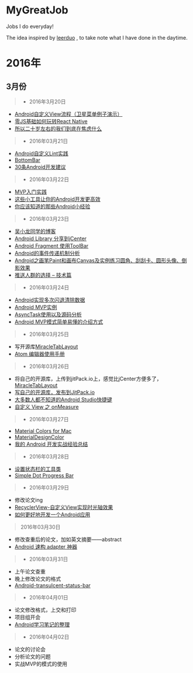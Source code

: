 # MyGreatJob
Jobs I do everyday!

The idea inspired by [leerduo](https://github.com/leerduo) , to take note what I have done in the daytime.

# 2016年
## 3月份
> - 2016年3月20日

- [Android自定义View流程（卫星菜单例子演示）](https://segmentfault.com/a/1190000004627422)
- [零JS基础如何玩转React Native](http://www.jianshu.com/p/598dc63e88be)
- [所以二十岁左右的我们到底在焦虑什么](http://weibo.com/p/1001603955112686017007)

> - 2016年03月21日

- [Android自定义Lint实践](http://tech.meituan.com/android_custom_lint.html)
- [BottomBar](https://github.com/roughike/BottomBar)
- [30条Android开发建议](http://www.jianshu.com/p/717b80ba8bc1)

> - 2016年03月22日

- [MVP入门实践](http://blog.flyou.ren/?p=179)
- [这些小工具让你的Android开发更高效](http://mp.weixin.qq.com/s?__biz=MzA4NTQwNDcyMA==&mid=402858357&idx=1&sn=5dd38f4dcc5d7680e6daf7b3d1105b63#rd)
- [你应该知道的那些Android小经验](http://blog.flyou.ren/?p=http://www.jayfeng.com/2016/03/18/%E4%BD%A0%E5%BA%94%E8%AF%A5%E7%9F%A5%E9%81%93%E7%9A%84%E9%82%A3%E4%BA%9BAndroid%E5%B0%8F%E7%BB%8F%E9%AA%8C/?hmsr=toutiao.io&utm_medium=toutiao.io&utm_source=toutiao.io)


> - 2016年03月23日

- [吴小龙同学的博客](http://wuxiaolong.me/)
- [Android Library 分享到jCenter](http://wuxiaolong.me/2015/11/12/jcenter/)
- [Android Fragment 使用ToolBar](http://wuxiaolong.me/2015/12/21/fragmentToolbar/)
- [Android的事件传递机制分析](http://wuxiaolong.me/2015/12/19/MotionEvent/)
- [Android之画笔Paint和画布Canvas及实例练习圆角、刮刮卡、圆形头像、倒影效果](http://wuxiaolong.me/2015/12/06/PaintCanvas/)
- [推送人群的选择 – 技术篇](http://blog.jpush.cn/push_audience_tech/)

> - 2016年03月24日

- [Android实现多次闪退清除数据](http://sixwolf.net/blog/2016/03/22/Android%E5%AE%9E%E7%8E%B0%E5%A4%9A%E6%AC%A1%E9%97%AA%E9%80%80%E6%B8%85%E9%99%A4%E6%95%B0%E6%8D%AE/)
- [Android MVP实例](http://wuxiaolong.me/2015/09/23/AndroidMVPSample/)
- [AsyncTask使用以及源码分析](http://blog.csdn.net/ljd2038/article/details/50931698)
- [Android MVP模式简单易懂的介绍方式](http://zhuanlan.zhihu.com/kaede/20312610)


> - 2016年03月25日

- 写开源库[MiracleTabLayout](https://github.com/MiracleWong/MiracleTabLayout)
- [Atom 编辑器使用手册](http://flight-manual.atom.io/)

> - 2016年03月26日

- 将自己的开源库，上传到jitPack.io上，感觉比jCenter方便多了，[MiracleTabLayout](https://github.com/MiracleWong/MiracleTabLayout)
- [写自己的开源库，发布到JitPack.io](http://icodeyou.com/2015/12/23/2015-12-23-AndroidLibraryJitPack/)
- [大多数人都不知道的Android Studio快捷键](http://icodeyou.com/2015/12/13/2015-12-13-AndroidStudioShortCuts/)
- [自定义 View 之 onMeasure](http://icodeyou.com/2015/10/22/2015-10-22-ViewMeasure/)

> - 2016年03月27日

- [Material Colors for Mac](https://github.com/romannurik/MaterialColorsApp)
- [MaterialDesignColor](https://github.com/zzhoujay/MaterialDesignColor)
- [我的 Android 开发实战经验总结](http://www.jianshu.com/p/4f152bc8f4f3)

> - 2016年03月28日

- [设置状态栏的工具类](https://github.com/laobie/StatusBarUtil)
- [Simple Dot Progress Bar](https://github.com/silvestrpredko/DotProgressBarExample)

> - 2016年03月29日

 - 修改论文ing
 - [RecyclerView-自定义View实现时光轴效果](http://chenfuduo.me/2016/03/29/RecyclerView-%E8%87%AA%E5%AE%9A%E4%B9%89View%E5%AE%9E%E7%8E%B0%E6%97%B6%E5%85%89%E8%BD%B4%E6%95%88%E6%9E%9C/)
 - [如何更好地开发一个Android应用](http://android.jobbole.com/82637/)

> 2016年03月30日

- 修改查重后的论文，加如英文摘要——abstract
- [Android 速构 adapter 神器](http://gold.xitu.io/entry/56fa0d5b71cfe4005c991e2e)

> - 2016年03月31日

- 上午论文查重
- 晚上修改论文的格式
- [Android-transulcent-status-bar](http://niorgai.github.io/2016/03/20/Android-transulcent-status-bar/)


> - 2016年04月01日

- 论文修改格式，上交和打印
- 项目组开会
- [Android学习笔记的整理](https://github.com/yanbin92/AndoridLearningNote)

> - 2016年04月02日

- 论文的讨论会
- 分析论文的问题
- 实战MVP的模式的使用
